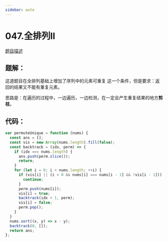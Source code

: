 ```yaml
---
sidebar: auto
---
```


# 047.全排列II

[题目描述](https://leetcode-cn.com/problems/permutations-ii/)

## 题解：

这道题目在全排列基础上增加了序列中的元素可重复 这一个条件，但是要求：返回的结果又不能有重复元素。

思路是：在遍历的过程中，一边遍历，一边检测，在一定会产生重复结果的地方**剪枝**。


## 代码：
```js
var permuteUnique = function (nums) {
  const ans = [];
  const vis = new Array(nums.length).fill(false);
  const backtrack = (idx, perm) => {
    if (idx === nums.length) {
      ans.push(perm.slice());
      return;
    }
    for (let i = 0; i < nums.length; ++i) {
      if (vis[i] || (i > 0 && nums[i] === nums[i - 1] && !vis[i - 1])) {
        continue;
      }
      perm.push(nums[i]);
      vis[i] = true;
      backtrack(idx + 1, perm);
      vis[i] = false;
      perm.pop();
    }
  }
  nums.sort((x, y) => x - y);
  backtrack(0, []);
  return ans;
};
```